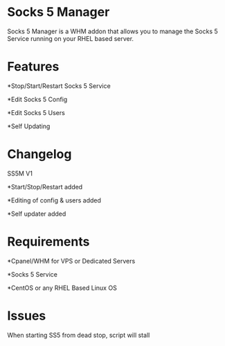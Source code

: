 Socks 5 Manager
==========
Socks 5 Manager is a WHM addon that allows you to manage the Socks 5 Service running on your RHEL based server.

Features
==========
*Stop/Start/Restart Socks 5 Service

*Edit Socks 5 Config

*Edit Socks 5 Users

*Self Updating

Changelog
==========
SS5M V1

*Start/Stop/Restart added

*Editing of config & users added

*Self updater added

Requirements
==========
*Cpanel/WHM for VPS or Dedicated Servers

*Socks 5 Service

*CentOS or any RHEL Based Linux OS

Issues
==========
When starting SS5 from dead stop, script will stall
